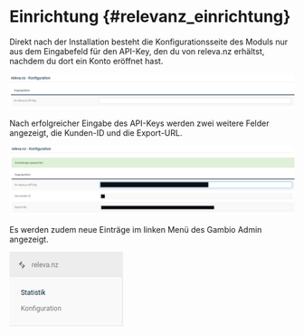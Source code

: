 # Einrichtung {#relevanz_einrichtung}

Direkt nach der Installation besteht die Konfigurationsseite des Moduls nur aus dem Eingabefeld für den API-Key, den du von releva.nz erhältst, nachdem du dort ein Konto eröffnet hast.

![](Bilder/releva.nz/relevanz_003.png "Eingabefeld für den API-Key")

Nach erfolgreicher Eingabe des API-Keys werden zwei weitere Felder angezeigt, die Kunden-ID und die Export-URL.

![](Bilder/releva.nz/relevanz_004.png "Konfigurationsmaske nach Eingabe des API-Keys")

Es werden zudem neue Einträge im linken Menü des Gambio Admin angezeigt.

![](Bilder/releva.nz/relevanz_009.png "Einträge für releva.nz im Gambio Admin")



